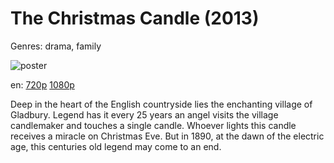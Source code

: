 # The Christmas Candle (2013)

Genres: drama, family

![poster](http://image.tmdb.org/t/p/w500/wNA9PLh3xf2Y0aP3yInFDa92bn7.jpg)

en:
  [720p](magnet:?xt=urn:btih:C8F6305663DDF08AC6672BB9531172FB4F2BAB30&tr=udp://glotorrents.pw:6969/announce&tr=udp://tracker.opentrackr.org:1337/announce&tr=udp://torrent.gresille.org:80/announce&tr=udp://tracker.openbittorrent.com:80&tr=udp://tracker.coppersurfer.tk:6969&tr=udp://tracker.leechers-paradise.org:6969&tr=udp://p4p.arenabg.ch:1337&tr=udp://tracker.internetwarriors.net:1337)
  [1080p](magnet:?xt=urn:btih:B6CD16E67ABFACFAF0D68429D38C8B262B5FA7F2&tr=udp://glotorrents.pw:6969/announce&tr=udp://tracker.opentrackr.org:1337/announce&tr=udp://torrent.gresille.org:80/announce&tr=udp://tracker.openbittorrent.com:80&tr=udp://tracker.coppersurfer.tk:6969&tr=udp://tracker.leechers-paradise.org:6969&tr=udp://p4p.arenabg.ch:1337&tr=udp://tracker.internetwarriors.net:1337)
  


Deep in the heart of the English countryside lies the enchanting village of Gladbury. Legend has it every 25 years an angel visits the village candlemaker and touches a single candle. Whoever lights this candle receives a miracle on Christmas Eve. But in 1890, at the dawn of the electric age, this centuries old legend may come to an end.